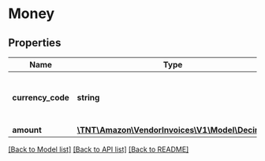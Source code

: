 # Money

## Properties
Name | Type | Description | Notes
------------ | ------------- | ------------- | -------------
**currency_code** | **string** | Three-digit currency code in ISO 4217 format. | [optional] 
**amount** | [**\TNT\Amazon\VendorInvoices\V1\Model\Decimal**](Decimal.md) |  | [optional] 

[[Back to Model list]](../README.md#documentation-for-models) [[Back to API list]](../README.md#documentation-for-api-endpoints) [[Back to README]](../README.md)


